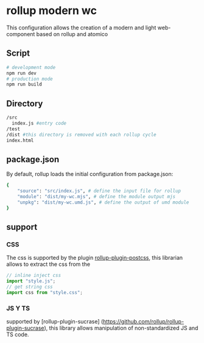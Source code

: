 # rollup modern wc

This configuration allows the creation of a modern and light web-component based on rollup and atomico

## Script

```bash
# development mode
npm run dev 
# production mode
npm run build
```

## Directory 
```bash
/src 
  index.js #entry code
/test
/dist #this directory is removed with each rollup cycle
index.html
```

## package.json

By default, rollup loads the initial configuration from package.json:

```bash
{
	"source": "src/index.js", # define the input file for rollup
	"module": "dist/my-wc.mjs", # define the module output mjs
	"unpkg": "dist/my-wc.umd.js", # define the output of umd module
}
```

## support 

### CSS

The css is supported by the plugin [rollup-plugin-postcss](https://github.com/egoist/rollup-plugin-postcss), this librarian allows to extract the css from the

```js
// inline inject css
import "style.js";
// get string css
import css from "style.css";
```

### JS Y TS

supported by [rollup-plugin-sucrase] (https://github.com/rollup/rollup-plugin-sucrase), this library allows manipulation of non-standardized JS and TS code.




